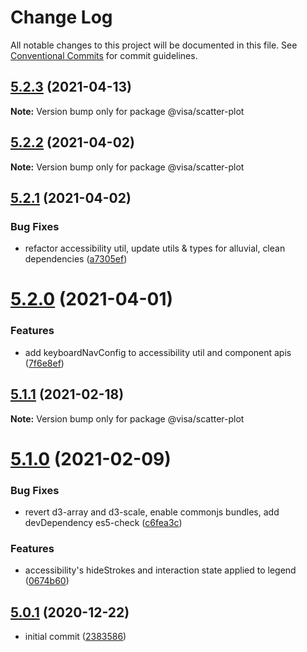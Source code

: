 # Change Log

All notable changes to this project will be documented in this file.
See [Conventional Commits](https://conventionalcommits.org) for commit guidelines.

## [5.2.3](https://github.com/visa/visa-chart-components/compare/@visa/scatter-plot@5.2.2...@visa/scatter-plot@5.2.3) (2021-04-13)

**Note:** Version bump only for package @visa/scatter-plot





## [5.2.2](https://github.com/visa/visa-chart-components/compare/@visa/scatter-plot@5.2.1...@visa/scatter-plot@5.2.2) (2021-04-02)

**Note:** Version bump only for package @visa/scatter-plot





## [5.2.1](https://github.com/visa/visa-chart-components/compare/@visa/scatter-plot@5.2.0...@visa/scatter-plot@5.2.1) (2021-04-02)


### Bug Fixes

* refactor accessibility util, update utils & types for alluvial, clean dependencies ([a7305ef](https://github.com/visa/visa-chart-components/commit/a7305ef85f8e6b17d47bfb5bfcfc307626ea8bba))





# [5.2.0](https://github.com/visa/visa-chart-components/compare/@visa/scatter-plot@5.1.0...@visa/scatter-plot@5.2.0) (2021-04-01)


### Features

* add keyboardNavConfig to accessibility util and component  apis ([7f6e8ef](https://github.com/visa/visa-chart-components/commit/7f6e8efee3f3c5a865c44862a72bef498eee0289))





## [5.1.1](https://github.com/visa/visa-chart-components/compare/@visa/scatter-plot@5.1.0...@visa/scatter-plot@5.1.1) (2021-02-18)

**Note:** Version bump only for package @visa/scatter-plot

# [5.1.0](https://github.com/visa/visa-chart-components/compare/@visa/scatter-plot@5.0.1...@visa/scatter-plot@5.1.0) (2021-02-09)

### Bug Fixes

- revert d3-array and d3-scale, enable commonjs bundles, add devDependency es5-check ([c6fea3c](https://github.com/visa/visa-chart-components/commit/c6fea3c601dfc4650b52996721ead03a1b363e2b))

### Features

- accessibility's hideStrokes and interaction state applied to legend ([0674b60](https://github.com/visa/visa-chart-components/commit/0674b608e918964f9bbce2992e363bf24f9cb911))

## [5.0.1](https://github.com/visa/visa-chart-components/tree/%40visa/scatter-plot%405.0.1) (2020-12-22)

- initial commit ([2383586](https://github.com/visa/visa-chart-components/commit/238358698bb59b8f20f424eeedc7235f51e02037))
